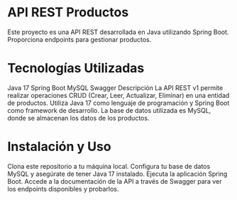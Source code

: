 # API REST Productos
Este proyecto es una API REST desarrollada en Java utilizando Spring Boot. Proporciona endpoints para gestionar productos.

# Tecnologías Utilizadas
Java 17
Spring Boot
MySQL
Swagger
Descripción
La API REST v1 permite realizar operaciones CRUD (Crear, Leer, Actualizar, Eliminar) en una entidad de productos. Utiliza Java 17 como lenguaje de programación y Spring Boot como framework de desarrollo. La base de datos utilizada es MySQL, donde se almacenan los datos de los productos.

# Instalación y Uso
Clona este repositorio a tu máquina local.
Configura tu base de datos MySQL y asegúrate de tener Java 17 instalado.
Ejecuta la aplicación Spring Boot.
Accede a la documentación de la API a través de Swagger para ver los endpoints disponibles y probarlos.
